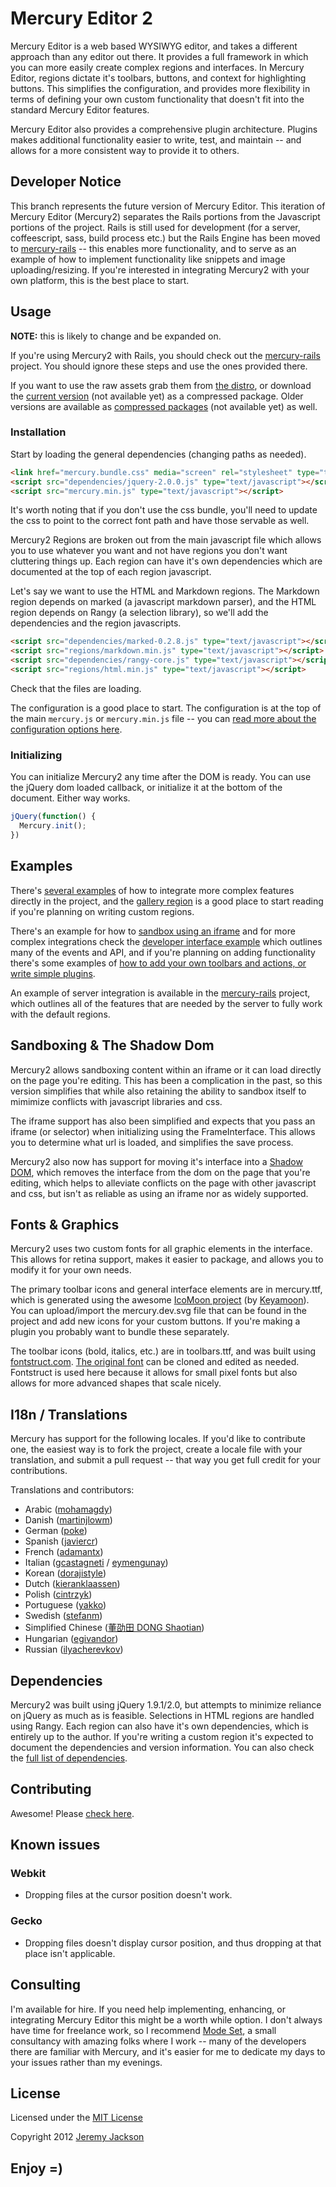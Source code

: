 Mercury Editor 2
================

Mercury Editor is a web based WYSIWYG editor, and takes a different approach than any editor out there. It provides a full framework in which you can more easily create complex regions and interfaces. In Mercury Editor, regions dictate it's toolbars, buttons, and context for highlighting buttons. This simplifies the configuration, and provides more flexibility in terms of defining your own custom functionality that doesn't fit into the standard Mercury Editor features.

Mercury Editor also provides a comprehensive plugin architecture. Plugins makes additional functionality easier to write, test, and maintain -- and allows for a more consistent way to provide it to others.


## Developer Notice

This branch represents the future version of Mercury Editor. This iteration of Mercury Editor (Mercury2) separates the Rails portions from the Javascript portions of the project. Rails is still used for development (for a server, coffeescript, sass, build process etc.) but the Rails Engine has been moved to [mercury-rails](https://github.com/jejacks0n/mercury-rails) -- this enables more functionality, and to serve as an example of how to implement functionality like snippets and image uploading/resizing. If you're interested in integrating Mercury2 with your own platform, this is the best place to start.


## Usage

**NOTE:** this is likely to change and be expanded on.

If you're using Mercury2 with Rails, you should check out the [mercury-rails](https://github.com/jejacks0n/mercury-rails) project. You should ignore these steps and use the ones provided there.

If you want to use the raw assets grab them from [the distro](https://github.com/jejacks0n/mercury/tree/mercury2/distro), or download the [current version]() (not available yet) as a compressed package. Older versions are available as [compressed packages]() (not available yet) as well.

### Installation

Start by loading the general dependencies (changing paths as needed).

```html
<link href="mercury.bundle.css" media="screen" rel="stylesheet" type="text/css">
<script src="dependencies/jquery-2.0.0.js" type="text/javascript"></script>
<script src="mercury.min.js" type="text/javascript"></script>
```

It's worth noting that if you don't use the css bundle, you'll need to update the css to point to the correct font path and have those servable as well.

Mercury2 Regions are broken out from the main javascript file which allows you to use whatever you want and not have regions you don't want cluttering things up. Each region can have it's own dependencies which are documented at the top of each region javascript.

Let's say we want to use the HTML and Markdown regions. The Markdown region depends on marked (a javascript markdown parser), and the HTML region depends on Rangy (a selection library), so we'll add the dependencies and the region javascripts.

```html
<script src="dependencies/marked-0.2.8.js" type="text/javascript"></script>
<script src="regions/markdown.min.js" type="text/javascript"></script>
<script src="dependencies/rangy-core.js" type="text/javascript"></script>
<script src="regions/html.min.js" type="text/javascript"></script>
```

Check that the files are loading.

The configuration is a good place to start. The configuration is at the top of the main `mercury.js` or `mercury.min.js` file -- you can [read more about the configuration options here](https://github.com/jejacks0n/mercury/blob/mercury2/lib/javascripts/mercury/config.coffee).

### Initializing

You can initialize Mercury2 any time after the DOM is ready. You can use the jQuery dom loaded callback, or initialize it at the bottom of the document. Either way works.

```javascript
jQuery(function() {
  Mercury.init();
})
```


## Examples

There's [several examples](https://github.com/jejacks0n/mercury/tree/mercury2/examples) of how to integrate more complex features directly in the project, and the [gallery region](https://github.com/jejacks0n/mercury/blob/mercury2/lib/javascripts/mercury/regions/gallery.coffee) is a good place to start reading if you're planning on writing custom regions.

There's an example for how to [sandbox using an iframe](https://github.com/jejacks0n/mercury/blob/mercury2/examples/frame.haml) and for more complex integrations check the [developer interface example](https://github.com/jejacks0n/mercury/blob/mercury2/examples/assets/developer_interface.coffee) which outlines many of the events and API, and if you're planning on adding functionality there's some examples of [how to add your own toolbars and actions, or write simple plugins](https://github.com/jejacks0n/mercury/blob/mercury2/examples/assets/adding_functionality.coffee).

An example of server integration is available in the [mercury-rails](https://github.com/jejacks0n/mercury-rails) project, which outlines all of the features that are needed by the server to fully work with the default regions.


## Sandboxing & The Shadow Dom

Mercury2 allows sandboxing content within an iframe or it can load directly on the page you're editing. This has been a complication in the past, so this version simplifies that while also retaining the ability to sandbox itself to mimimize conflicts with javascript libraries and css.

The iframe support has also been simplified and expects that you pass an iframe (or selector) when initializing using the FrameInterface. This allows you to determine what url is loaded, and simplifies the save process.

Mercury2 also now has support for moving it's interface into a [Shadow DOM](http://glazkov.com/2011/01/14/what-the-heck-is-shadow-dom), which removes the interface from the dom on the page that you're editing, which helps to alleviate conflicts on the page with other javascript and css, but isn't as reliable as using an iframe nor as widely supported.


## Fonts & Graphics

Mercury2 uses two custom fonts for all graphic elements in the interface. This allows for retina support, makes it easier to package, and allows you to modify it for your own needs.

The primary toolbar icons and general interface elements are in mercury.ttf, which is generated using the awesome [IcoMoon project](http://icomoon.io/app/) (by [Keyamoon](https://twitter.com/keyamoon)). You can upload/import the mercury.dev.svg file that can be found in the project and add new icons for your custom buttons. If you're making a plugin you probably want to bundle these separately.

The toolbar icons (bold, italics, etc.) are in toolbars.ttf, and was built using [fontstruct.com](http://fontstruct.com/). [The original font](http://fontstruct.com/fontstructions/show/797530) can be cloned and edited as needed. Fontstruct is used here because it allows for small pixel fonts but also allows for more advanced shapes that scale nicely.


## I18n / Translations

Mercury has support for the following locales.  If you'd like to contribute one, the easiest way is to fork the project, create a locale file with your translation, and submit a pull request -- that way you get full credit for your contributions.

Translations and contributors:
- Arabic ([mohamagdy](https://github.com/mohamagdy))
- Danish ([martinjlowm](https://github.com/martinjlowm))
- German ([poke](https://github.com/poke))
- Spanish ([javiercr](https://github.com/javiercr))
- French ([adamantx](https://github.com/adamantx))
- Italian ([gcastagneti](https://github.com/gcastagnet) / [eymengunay](https://github.com/eymengunay))
- Korean ([dorajistyle](https://github.com/dorajistyle))
- Dutch ([kieranklaassen](https://github.com/kieranklaassen))
- Polish ([cintrzyk](https://github.com/cintrzyk))
- Portuguese ([yakko](https://github.com/yakko))
- Swedish ([stefanm](https://github.com/stefanm))
- Simplified Chinese ([董劭田 DONG Shaotian](https://github.com/richarddong))
- Hungarian ([egivandor](https://github.com/egivandor))
- Russian ([ilyacherevkov](https://github.com/ilyacherevkov))


## Dependencies

Mercury2 was built using jQuery 1.9.1/2.0, but attempts to minimize reliance on jQuery as much as is feasible. Selections in HTML regions are handled using Rangy. Each region can also have it's own dependencies, which is entirely up to the author. If you're writing a custom region it's expected to document the dependencies and version information. You can also check the [full list of dependencies](https://github.com/jejacks0n/mercury/blob/mercury2/lib/javascripts/mercury/dependencies.coffee).


## Contributing

Awesome! Please [check here](https://github.com/jejacks0n/mercury/blob/mercury2/CONTRIBUTING.md).


## Known issues

### Webkit

- Dropping files at the cursor position doesn't work.

### Gecko

- Dropping files doesn't display cursor position, and thus dropping at that place isn't applicable.


## Consulting

I'm available for hire. If you need help implementing, enhancing, or integrating Mercury Editor this might be a worth while option. I don't always have time for freelance work, so I recommend [Mode Set](http://modeset.com), a small consultancy with amazing folks where I work -- many of the developers there are familiar with Mercury, and it's easier for me to dedicate my days to your issues rather than my evenings.


## License

Licensed under the [MIT License](http://opensource.org/licenses/mit-license.php)

Copyright 2012 [Jeremy Jackson](https://github.com/jejacks0n)


## Enjoy =)
